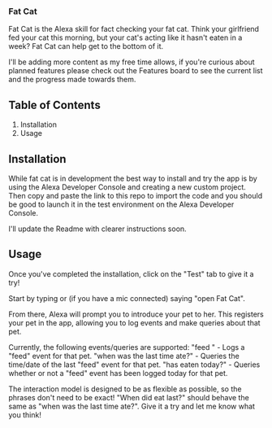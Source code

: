 ### Fat Cat

Fat Cat is the Alexa skill for fact checking your fat cat.  Think your girlfriend fed your cat this morning, but your cat's acting like it hasn't eaten in a week?  Fat Cat can help get to the bottom of it.

I'll be adding more content as my free time allows, if you're curious about planned features please check out the Features board to see the current list and the progress made towards them.

## Table of Contents
1. Installation
2. Usage

## Installation

While fat cat is in development the best way to install and try the app is by using the Alexa Developer Console and creating a new custom project.  Then copy and paste the link to this repo to import the code and you should be good to launch it in the test environment on the Alexa Developer Console.

I'll update the Readme with clearer instructions soon.

## Usage

Once you've completed the installation, click on the "Test" tab to give it a try!

Start by typing or (if you have a mic connected) saying "open Fat Cat".

From there, Alexa will prompt you to introduce your pet to her.  This registers your pet in the app, allowing you to log events and make queries about that pet.

Currently, the following events/queries are supported:
"feed <pet>" - Logs a "feed" event for that pet.
"when was the last time <pet> ate?" - Queries the time/date of the last "feed" event for that pet.
"has <pet> eaten today?" - Queries whether or not a "feed" event has been logged today for that pet.

The interaction model is designed to be as flexible as possible, so the phrases don't need to be exact!  "When did <pet> eat last?" should behave the same as "when was the last time <pet> ate?".  Give it a try and let me know what you think!
